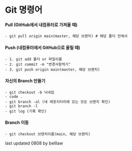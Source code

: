 # Git 명령어

#### Pull (GitHub에서 내컴퓨터로 가져올 때)
    - git pull origin main(master, 해당 브랜치) # 해당 폴더 안에서

#### Push (내컴퓨터에서 GitHub으로 올릴 때)
    - 1. git add 폴더 or 파일이름
    - 2. git commit -m "변경사항적기"
    - 3. git push origin main(master, 해당 브랜치)

#### 자신의 Branch 만들기
    - git checkout -b 닉네임
    - code .
    - git branch -al (내 레포지터리에 있는 모든 브랜치 확인)
    - git branch -l
    - git log (기록 확인)

#### Branch 이동
    - git checkout 브렌치이름(main, 해당 브랜치)

last updated 0808 by belllaw